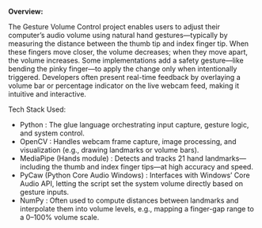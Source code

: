 **Overview:**

The Gesture Volume Control project enables users to adjust their computer’s audio volume using natural hand gestures—typically by measuring the distance between the thumb tip and index finger tip. When these fingers move closer, the volume decreases; when they move apart, the volume increases. Some implementations add a safety gesture—like bending the pinky finger—to apply the change only when intentionally triggered.
Developers often present real-time feedback by overlaying a volume bar or percentage indicator on the live webcam feed, making it intuitive and interactive.

Tech Stack Used:
* Python : The glue language orchestrating input capture, gesture logic, and system control.
* OpenCV : Handles webcam frame capture, image processing, and visualization (e.g., drawing landmarks or volume bars).
* MediaPipe (Hands module) : Detects and tracks 21 hand landmarks—including the thumb and index finger tips—at high accuracy and speed.
* PyCaw (Python Core Audio Windows) : Interfaces with Windows’ Core Audio API, letting the script set the system volume directly based on gesture inputs.
* NumPy : Often used to compute distances between landmarks and interpolate them into volume levels, e.g., mapping a finger-gap range to a 0–100% volume scale.
